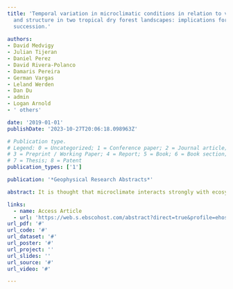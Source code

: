 ```yaml
---
title: 'Temporal variation in microclimatic conditions in relation to vegetation type
  and structure in two tropical dry forest landscapes: implications for secondary
  succession.'
  
authors:
- David Medvigy
- Julian Tijeran
- Daniel Perez
- David Rivera-Polanco
- Damaris Pereira
- German Vargas
- Leland Werden
- Dan Du
- admin
- Logan Arnold
- ' others'

date: '2019-01-01'
publishDate: '2023-10-27T20:06:18.098963Z'

# Publication type.
# Legend: 0 = Uncategorized; 1 = Conference paper; 2 = Journal article;
# 3 = Preprint / Working Paper; 4 = Report; 5 = Book; 6 = Book section;
# 7 = Thesis; 8 = Patent
publication_types: ['1']

publication: '*Geophysical Research Abstracts*'

abstract: It is thought that microclimate interacts strongly with ecosystem functioning and community assembly during forest succession. However, in the case of tropical dry forests, there have been very few observations of how microclimate, and soil temperature and moisture in particular, change over successional time. The most complete study to date concluded that soil moisture is lower in early successional tropical dry forest than in older forests. However, this result was largely driven by one very young study in the chronosequence. Thus, it is not known how generalizable this pattern is across early successional dry forests. In this study, we investigated temporal patterns of microclimatic variables in different land uses in dry forest regions in both Costa Rica and Puerto Rico. We selected three replicate patches in four different vegetation types that represent potential successional trajectories: open land with few trees dominated by C4 pasture grasses and/or herbaceous plants, shrub land with more short statured trees, but understories dominated by grass and/or forbs, forest that were mature secondary forests, and tree plantations of different ages and species. In all plots, we quantified tree basal area, leaf area index, and soil texture. We also measured fine root stocks in the Costa Rican plots. We then made weekly to monthly soil moisture measurements and frequent soil temperature measurements using iButtons. These measurements were complemented by model simulations of secondary succession using the Ecosystem Demography 2 model. Our soil moisture data from Costa Rica showed little evidence that younger sites are drier on average; however, they do exhibit a larger range of soil moisture over the course of a wet season. By contrast, soil temperatures were larger in open sites than in forests or plantations, mainly because of larger daytime temperatures. We found no difference in interception based on pluviometer data. Model simulations showed simple, monotonic temporal trends in microclimatic variables. As the simulated plots aged, air and soil temperatures declined, soil water declined, relative humidity increased. These results have implications for successional theory, which is based on the assumption that microclimatic differences are one of the major processes that filters functional traits, and hence changes in community composition. In contrast to previously published results, our most open stands were not observed to exhibit (on average) the particularly harsh microclimatic conditions that have been associated with" conservative" plant traits. Going forward, numerical models can be used to tease apart the role of changes in different microclimate variables on successional trajectories, including the effects of different average microclimate versus different microclimatic extremes.

links:
  - name: Access Article
  - url: 'https://web.s.ebscohost.com/abstract?direct=true&profile=ehost&scope=site&authtype=crawler&jrnl=10297006&AN=140494178&h=GeACGO0GPDPQf5gohQKzqdoS82Hugrz%2bBb1wY2B6vBxzjSycsWYo6ztOdgw%2bz3KEj11ZKv6Ck2IcH8k0zRlZ4Q%3d%3d&crl=c&resultNs=AdminWebAuth&resultLocal=ErrCrlNotAuth&crlhashurl=login.aspx%3fdirect%3dtrue%26profile%3dehost%26scope%3dsite%26authtype%3dcrawler%26jrnl%3d10297006%26AN%3d140494178'
url_pdf: '#'
url_code: '#'
url_dataset: '#'
url_poster: '#'
url_project: ''
url_slides: ''
url_source: '#'
url_video: '#'

---
```

